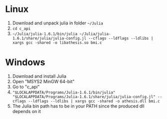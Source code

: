 # Linux

1. Download and unpack julia in folder `~/Julia`
2. `cd c_api`
3. `~/Julia/julia-1.6.1/bin/julia ~/Julia/julia-1.6.1/share/julia/julia-config.jl --cflags --ldflags --ldlibs | xargs gcc -shared -o libathesis.so bmi.c`

# Windows
1. Download and install Julia
2. Open "MSYS2 MinGW 64-bit"
3. Go to "c_api"
4. `"$LOCALAPPDATA/Programs/Julia-1.6.1/bin/julia" "$LOCALAPPDATA/Programs/Julia-1.6.1/share/julia/julia-config.jl" --cflags --ldflags --ldlibs | xargs gcc -shared -o athesis.dll bmi.c`
5. The Julia bin path has to be in your PATH since the produced dll depends on it

